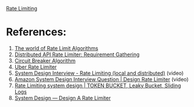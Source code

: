 
[Rate Limiting](../1.%20The%20Introduction%20of%20System%20Design/1.%20Concepts/Rate%20Limiting.md)

# References:

1. [The world of Rate Limit Algorithms](https://bootcamp.uxdesign.cc/the-world-of-rate-limit-algorithms-54fb9078e90a)
2. [Distributed API Rate Limiter: Requirement Gathering](https://medium.com/@mkumar9009/api-rate-limiter-requirement-gathering-9f969334fa6f)
3. [Circuit Breaker Algorithm](https://martinfowler.com/bliki/CircuitBreaker.html)
4. [Uber Rate Limiter](https://github.com/uber-go/ratelimit/blob/master/ratelimit.go)
5. [System Design Interview - Rate Limiting (local and distributed)](https://www.youtube.com/watch?v=FU4WlwfS3G0) (video)
6. [Amazon System Design Interview Question | Design Rate Limiter](https://www.youtube.com/watch?v=bzhwT9PxKeQ&list=PLOAph0xkZvSuqy8yq_0D6NEABhmSTRYrN&index=13) (video)
7. [Rate Limiting system design | TOKEN BUCKET, Leaky Bucket, Sliding Logs](https://www.youtube.com/watch?v=mhUQe4BKZXs&list=PLkQkbY7JNJuBoTemzQfjym0sqbOHt5fnV)
8. [System Design — Design A Rate Limiter](https://medium.com/geekculture/system-design-design-a-rate-limiter-81d200c9d392)